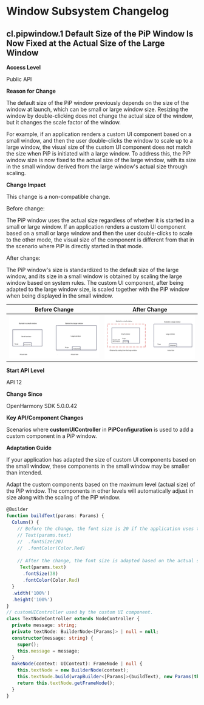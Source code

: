 # Window Subsystem Changelog

## cl.pipwindow.1 Default Size of the PiP Window Is Now Fixed at the Actual Size of the Large Window

**Access Level**

Public API

**Reason for Change**


The default size of the PiP window previously depends on the size of the window at launch, which can be small or large window size. Resizing the window by double-clicking does not change the actual size of the window, but it changes the scale factor of the window.

For example, if an application renders a custom UI component based on a small window, and then the user double-clicks the window to scale up to a large window, the visual size of the custom UI component does not match the size when PiP is initiated with a large window. To address this, the PiP window size is now fixed to the actual size of the large window, with its size in the small window derived from the large window's actual size through scaling.

**Change Impact**

This change is a non-compatible change.

Before change:

The PiP window uses the actual size regardless of whether it is started in a small or large window. If an application renders a custom UI component based on a small or large window and then the user double-clicks to scale to the other mode, the visual size of the component is different from that in the scenario where PiP is directly started in that mode.

After change:

The PiP window's size is standardized to the default size of the large window, and its size in a small window is obtained by scaling the large window based on system rules. The custom UI component, after being adapted to the large window size, is scaled together with the PiP window when being displayed in the small window.

| Before Change| After Change|
|---------|---------|
| ![](figures/pipbefore.jpg) | ![](figures/pipafter.jpg) |

**Start API Level**

API 12

**Change Since**

OpenHarmony SDK 5.0.0.42

**Key API/Component Changes**

Scenarios where **customUIController** in **PiPConfiguration** is used to add a custom component in a PiP window.

**Adaptation Guide**

If your application has adapted the size of custom UI components based on the small window, these components in the small window may be smaller than intended.

Adapt the custom components based on the maximum level (actual size) of the PiP window. The components in other levels will automatically adjust in size along with the scaling of the PiP window.

```ts
@Builder
function buildText(params: Params) {
  Column() {
    // Before the change, the font size is 20 if the application uses the small window as the baseline.
    // Text(params.text)
    //  .fontSize(20)
    //  .fontColor(Color.Red)

    // After the change, the font size is adapted based on the actual size of the large window and adjusted to a proper value.
     Text(params.text)
      .fontSize(38)
      .fontColor(Color.Red)
  }
  .width('100%')
  .height('100%')
}
// customUIController used by the custom UI component.
class TextNodeController extends NodeController {
  private message: string;
  private textNode: BuilderNode<[Params]> | null = null;
  constructor(message: string) {
    super();
    this.message = message;
  }
  makeNode(context: UIContext): FrameNode | null {
    this.textNode = new BuilderNode(context);
    this.textNode.build(wrapBuilder<[Params]>(buildText), new Params(this.message));
    return this.textNode.getFrameNode();
  }
}
```
